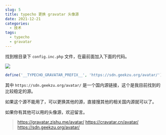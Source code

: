 ```yaml
---
slug: 5
title: typecho 更换 gravatar 头像源
date: 2021-12-21
categories:
  - 技术
tags:
  - typecho
  - gravatar
---
```



找到根目录下 `config.inc.php` 文件，在最前面加入下面的代码。



![](https://imgurl.zishu.me/images/old/2022/01/05/3e5e307b9fb3ba048fdc9f7b5351d7b9.png)

```php
define('__TYPECHO_GRAVATAR_PREFIX__', 'https://sdn.geekzu.org/avatar/');
```

其中 `https://sdn.geekzu.org/avatar/` 是一个国内源链接，这个是我目前找到的比较稳定的源。

如果这个源不能用了，可以更换其他的源，直接搜其他的相关国内源就可以了。

如果你有其他可以用的头像源，欢迎留言。

>https://gravatar.zishu.me/avatar/
>https://cravatar.cn/avatar/
>https://sdn.geekzu.org/avatar/

